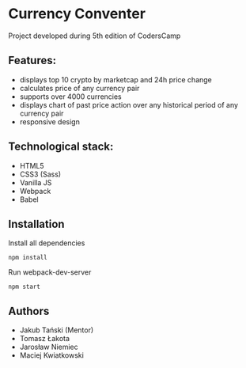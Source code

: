 # Currency Conventer
Project developed during 5th edition of CodersCamp

## Features:

-   displays top 10 crypto by marketcap and 24h price change
-   calculates price of any currency pair
-   supports over 4000 currencies
-   displays chart of past price action over any historical period of any currency pair
-   responsive design

## Technological stack:

- HTML5
- CSS3 (Sass)
- Vanilla JS
- Webpack
- Babel

## Installation

Install all dependencies

```
npm install
```

Run webpack-dev-server

```
npm start
```


## Authors

- Jakub Tański (Mentor)
- Tomasz Łakota
- Jarosław Niemiec 
- Maciej Kwiatkowski

